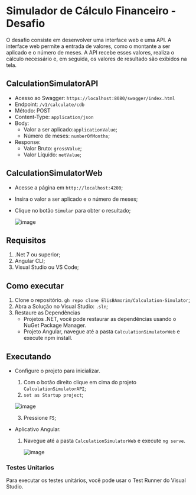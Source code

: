   # Simulador de Cálculo Financeiro - Desafio
  O desafio consiste em desenvolver uma interface web e uma API. 
  A interface web permite a entrada de valores, como o montante a ser aplicado e o número de meses. A API recebe esses valores, realiza o cálculo necessário e, em seguida, os valores de resultado são exibidos na tela.

 ## CalculationSimulatorAPI
  - Acesso ao Swagger: `https://localhost:8080/swagger/index.html`
  - Endpoint: `/v1/calculate/cdb`
  - Método: POST
  - Content-Type: `application/json`
  - Body:
     - Valor a ser aplicado:`applicationValue`;
     - Número de meses: `numberOfMonths`;
  - Response:
     - Valor Bruto: `grossValue`;
     - Valor Líquido: `netValue`;
  
## CalculationSimulatorWeb
   - Acesse a página em `http://localhost:4200`;
   - Insira o valor a ser aplicado e o número de meses;
   - Clique no botão `Simular` para obter o resultado;

     ![image](https://github.com/ElisBAmorim/Calculation-Simulator/assets/98433316/277bcc00-eca5-4916-8fda-976ccc152c9b)

## Requisitos
1. .Net 7 ou superior;
2. Angular CLI;
3. Visual Studio ou VS Code;

 ## Como executar  
 1. Clone o repositório. `gh repo clone ElisBAmorim/Calculation-Simulator`;
 3. Abra a Solução no Visual Studio: `.sln`;
 4. Restaure as Dependências
     * Projetos .NET, você pode restaurar as dependências usando o NuGet Package Manager.
     * Projeto Angular, navegue até a pasta `CalculationSimulatorWeb` e execute npm install.

 ## Executando
 - Configure o projeto para inicializar.
    1. Com o botão direito clique em cima do projeto `CalculationSimulatorAPI`;
    2. `set as Startup project`;
     
      ![image](https://github.com/ElisBAmorim/Calculation-Simulator/assets/98433316/7871796e-7ed1-436b-8c0e-14f53776af31)

   3. Pressione `F5`;

 - Aplicativo Angular.
     1. Navegue até a pasta  `CalculationSimulatorWeb` e execute `ng serve`.

         ![image](https://github.com/ElisBAmorim/Calculation-Simulator/assets/98433316/d98ede30-10a4-49c4-ad1d-faea60e43fe8)



  ### Testes Unitarios
   Para executar os testes unitários, você pode usar o Test Runner do Visual Studio.
